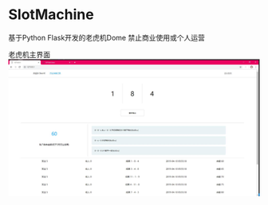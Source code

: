 # SlotMachine
基于Python Flask开发的老虎机Dome 禁止商业使用或个人运营

老虎机主界面
![Image text](https://github.com/ShenVi/SlotMachine/blob/master/img/1.jpg)
